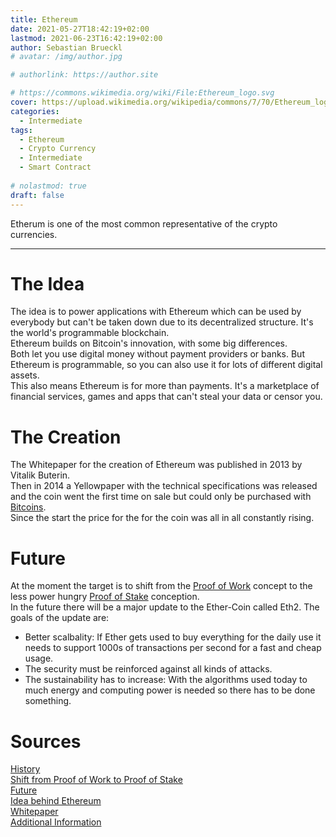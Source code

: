 ```yaml
---
title: Ethereum
date: 2021-05-27T18:42:19+02:00
lastmod: 2021-06-23T16:42:19+02:00
author: Sebastian Brueckl
# avatar: /img/author.jpg

# authorlink: https://author.site

# https://commons.wikimedia.org/wiki/File:Ethereum_logo.svg
cover: https://upload.wikimedia.org/wikipedia/commons/7/70/Ethereum_logo.svg
categories:
  - Intermediate
tags:
  - Ethereum
  - Crypto Currency
  - Intermediate
  - Smart Contract
 
# nolastmod: true
draft: false
---
```


Etherum is one of the most common representative of the crypto currencies.

<!--more-->
------------
# The Idea

The idea is to power applications with Ethereum which can be used by everybody but can't be taken down due to its decentralized structure.
It's the world's programmable blockchain.  
Ethereum builds on Bitcoin's innovation, with some big differences.  
Both let you use digital money without payment providers or banks. But Ethereum is programmable, so you can also use it for lots of different digital assets.  
This also means Ethereum is for more than payments. It's a marketplace of financial services, games and apps that can't steal your data or censor you.  


# The Creation

The Whitepaper for the creation of Ethereum was published in 2013 by Vitalik Buterin.  
Then in 2014 a Yellowpaper with the technical specifications was released and the coin went the first time on sale but could only be purchased with [Bitcoins](/science-communication-btc/posts/bitcoin).  
Since the start the price for the for the coin was all in all constantly rising.  


# Future 

At the moment the target is to shift from the [Proof of Work](/science-communication-btc/posts/proof_of_work) concept to the less power hungry [Proof of Stake](/science-communication-btc/posts/proof_of_stake) conception.  
In the future there will be a major update to the Ether-Coin called Eth2. The goals of the update are:
- Better scalbality: If Ether gets used to buy everything for the daily use it needs to support 1000s of transactions per second for a fast and cheap usage.
- The security must be reinforced against all kinds of attacks.
- The sustainability has to increase: With the algorithms used today to much energy and computing power is needed so there has to be done something.

# Sources

[History](https://ethereum.org/en/history/)  
[Shift from Proof of Work to Proof of Stake](https://ethereum.org/en/developers/docs/consensus-mechanisms/pos/)  
[Future](https://ethereum.org/en/eth2/)  
[Idea behind Ethereum](https://ethereum.org/en/what-is-ethereum/)  
[Whitepaper](https://ethereum.org/en/whitepaper/)  
[Additional Information](https://ethereum.org/)  
